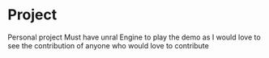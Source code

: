 # Project
Personal project
Must have unral Engine to play the demo as I would love to see the contribution of anyone who would love to contribute
